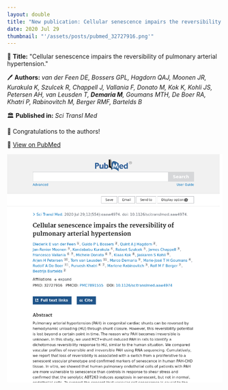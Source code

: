 ```yaml
---
layout: double
title: "New publication: Cellular senescence impairs the reversibility of pulmonary arterial hypertension"
date: 2020 Jul 29
thumbnail: "'/assets/posts/pubmed_32727916.png'"
---
```

📖 <strong>Title:</strong> "Cellular senescence impairs the reversibility of pulmonary arterial hypertension."  

🖊️ <strong>Authors:</strong> <em>van der Feen DE, Bossers GPL, Hagdorn QAJ, Moonen JR, Kurakula K, Szulcek R, Chappell J, Vallania F, Donato M, Kok K, Kohli JS, Petersen AH, van Leusden T, <strong>Demaria M</strong>, Goumans MTH, De Boer RA, Khatri P, Rabinovitch M, Berger RMF, Bartelds B</em>  

🏛️ <strong>Published in:</strong> <em>Sci Transl Med</em>  

🎉 Congratulations to the authors!  

🔗 <a href="https://pubmed.ncbi.nlm.nih.gov/32727916/">View on PubMed</a>  

![Publication Image](/assets/posts/pubmed_32727916.png)
